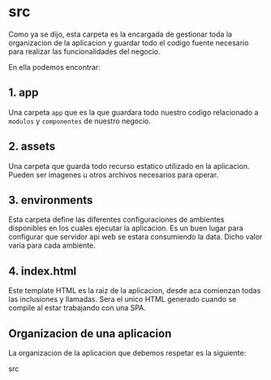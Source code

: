 # src

Como ya se dijo, esta carpeta es la encargada de gestionar toda la organizacion de la aplicacion y guardar todo el codigo fuente necesario para realizar las funcionalidades del negocio.

En ella podemos encontrar:

## 1. app

Una carpeta `app` que es la que guardara todo nuestro codigo relacionado a `modulos` y `componentes` de nuestro negocio.

## 2. assets

Una carpeta que guarda todo recurso estatico utilizado en la aplicacion. Pueden ser imagenes u otros archivos necesarios para operar.

## 3. environments

Esta carpeta define las diferentes configuraciones de ambientes disponibles en los cuales ejecutar la aplicacion. Es un buen lugar para configurar que servidor api web se estara consumiendo la data. Dicho valor varia para cada ambiente.

## 4. index.html

Este template HTML es la raiz de la aplicacion, desde aca comienzan todas las inclusiones y llamadas. Sera el unico HTML generado cuando se compile al estar trabajando con una SPA.

## Organizacion de una aplicacion

La organizacion de la aplicacion que debemos respetar es la siguiente:

src
